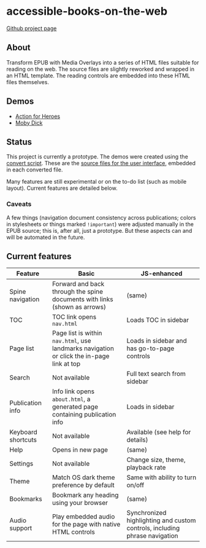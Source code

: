 # accessible-books-on-the-web

[Github project page](https://github.com/daisy/accessible-books-on-the-web)

## About 

Transform EPUB with Media Overlays into a series of HTML files suitable for reading on the web. The source files are slightly reworked and wrapped in an HTML template. The reading controls are embedded into these HTML files themselves. 

## Demos

* [Action for Heroes](https://daisy.github.io/accessible-books-on-the-web/demos/action-for-heroes)
* [Moby Dick](https://daisy.github.io/accessible-books-on-the-web/demos/moby-dick)

## Status

This project is currently a prototype. The demos were created using the [convert script](https://github.com/daisy/accessible-books-on-the-web/tree/main/convert). These are the [source files for the user interface](https://github.com/daisy/accessible-books-on-the-web/tree/main/demos/src), embedded in each converted file.

Many features are still experimental or on the to-do list (such as mobile layout). Current features are detailed below.

### Caveats

A few things (navigation document consistency across publications; colors in stylesheets or things marked `!important`) were adjusted manually in the EPUB source; this is, after all, just a prototype. But these aspects can and will be automated in the future.

## Current features

| Feature | Basic | JS-enhanced |
|---------|-------|-------------|
| Spine navigation | Forward and back through the spine documents with links (shown as arrows) | (same) | 
| TOC | TOC link opens `nav.html`| Loads TOC in sidebar | 
| Page list | Page list is within `nav.html`, use landmarks navigation or click the in-page link at top | Loads in sidebar and has go-to-page controls | 
| Search | Not available | Full text search from sidebar |
| Publication info | Info link opens `about.html`, a generated page containing publication info | Loads in sidebar |
| Keyboard shortcuts | Not available | Available (see help for details) | 
| Help | Opens in new page | (same) |
| Settings | Not available | Change size, theme, playback rate |
| Theme | Match OS dark theme preference by default | Same with ability to turn on/off |
| Bookmarks | Bookmark any heading using your browser | (same) |
| Audio support | Play embedded audio for the page with native HTML controls | Synchronized highlighting and custom controls, including phrase navigation|



